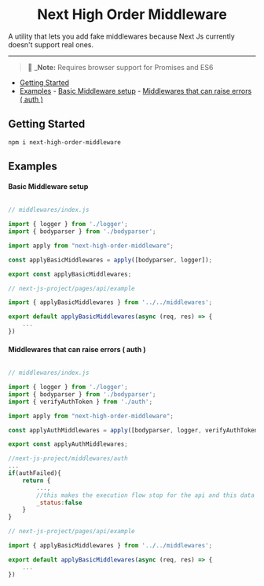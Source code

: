<h1 align='center'>Next High Order Middleware</h1>

A utility that lets you add fake middlewares because Next Js currently doesn't support real ones.
<hr>

> 💁 _**Note:** Requires browser support for Promises and ES6

- [Getting Started](#getting-started)
- [Examples](#examples)
        - [Basic Middleware setup](#basic-middleware-setup)
        - [Middlewares that can raise errors ( auth )](#middlewares-that-can-raise-errors--auth)

## Getting Started

```shell
npm i next-high-order-middleware
```

## Examples

#### Basic Middleware setup

```javascript

// middlewares/index.js

import { logger } from './logger';
import { bodyparser } from './bodyparser';

import apply from "next-high-order-middleware";

const applyBasicMiddlewares = apply([bodyparser, logger]);

export const applyBasicMiddlewares;

// next-js-project/pages/api/example

import { applyBasicMiddlewares } from '../../middlewares';

export default applyBasicMiddlewares(async (req, res) => {
    ...
})

```

#### Middlewares that can raise errors ( auth )

```javascript

// middlewares/index.js

import { logger } from './logger';
import { bodyparser } from './bodyparser';
import { verifyAuthToken } from './auth';

import apply from "next-high-order-middleware";

const applyAuthMiddlewares = apply([bodyparser, logger, verifyAuthToken])

export const applyAuthMiddlewares;

//next-js-project/middlewares/auth
...
if(authFailed){
    return {
        ...,
        //this makes the execution flow stop for the api and this data object is sent to the client as a json
        _status:false
    }
}

// next-js-project/pages/api/example

import { applyBasicMiddlewares } from '../../middlewares';

export default applyBasicMiddlewares(async (req, res) => {
    ...
})

```

